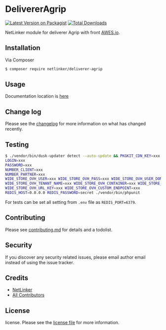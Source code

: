 # DelivererAgrip

[![Latest Version on Packagist][ico-version]][link-packagist]
[![Total Downloads][ico-downloads]][link-downloads]

NetLinker module for deliverer Agrip with front <a href="https://awes.io" target="_blank">AWES.io</a>.

## Installation

Via Composer

``` bash
$ composer require netlinker/deliverer-agrip
```

## Usage

Documentation location is [here][link-documentation]

## Change log

Please see the [changelog](changelog.md) for more information on what has changed recently.

## Testing

``` bash
$ ./vendor/bin/dusk-updater detect --auto-update && PKGKIT_CDN_KEY=xxx 
LOGIN=xxx
PASSWORD=xxx
NUMBER_CLIENT=xxx
NUMBER_PARTNER=xxx
WIDE_STORE_OVH_USER=xxx WIDE_STORE_OVH_PASS=xxx WIDE_STORE_OVH_USER_DOMAIN=Default WIDE_STORE_OVH_REGION=xxx 
WIDE_STORE_OVH_TENANT_NAME=xxx WIDE_STORE_OVH_CONTAINER=xxx WIDE_STORE_OVH_PROJECT_ID=xxx 
WIDE_STORE_OVH_URL_KEY=xxx WIDE_STORE_OVH_CUSTOM_ENDPOINT=xxx 
REDIS_HOST=0.0.0.0 REDIS_PASSWORD=secret ./vendor/bin/phpunit
```

For tests can be set all setting from `.env` file as `REDIS_PORT=6379`.

## Contributing

Please see [contributing.md](contributing.md) for details and a todolist.

## Security

If you discover any security related issues, please email author email instead of using the issue tracker.

## Credits

- [NetLinker][link-author]
- [All Contributors][link-contributors]

## License

license. Please see the [license file](license.md) for more information.

[ico-version]: https://img.shields.io/packagist/v/netlinker/deliverer-agrip.svg?style=flat-square
[ico-downloads]: https://img.shields.io/packagist/dt/netlinker/deliverer-agrip.svg?style=flat-square
[ico-travis]: https://img.shields.io/travis/netlinker/deliverer-agrip/master.svg?style=flat-square
[ico-styleci]: https://styleci.io/repos/12345678/shield

[link-packagist]: https://packagist.org/packages/netlinker/deliverer-agrip
[link-downloads]: https://packagist.org/packages/netlinker/deliverer-agrip
[link-travis]: https://travis-ci.org/NetLinkerPro/deliverer-agrip
[link-styleci]: https://styleci.io/repos/12345678
[link-author]: https://github.com/netlinker
[link-contributors]: ../../contributors
[link-documentation]: https://netlinker.pro/docs/modules/deliverer-agrip
